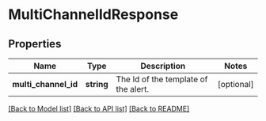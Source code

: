# MultiChannelIdResponse

## Properties
Name | Type | Description | Notes
------------ | ------------- | ------------- | -------------
**multi_channel_id** | **string** | The Id of the template of the alert. | [optional] 

[[Back to Model list]](../../README.md#documentation-for-models) [[Back to API list]](../../README.md#documentation-for-api-endpoints) [[Back to README]](../../README.md)

